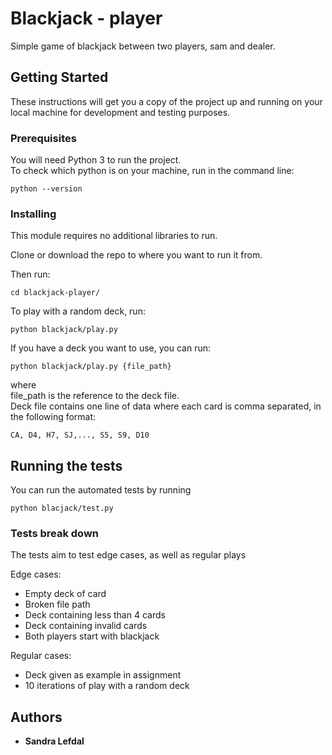 # Blackjack - player

Simple game of blackjack between two players, sam and dealer.

## Getting Started

These instructions will get you a copy of the project up and running on your local machine for development and testing purposes.

### Prerequisites

You will need Python 3 to run the project. \
To check which python is on your machine, run in the command line:

```
python --version
```

### Installing

This module requires no additional libraries to run.

Clone or download the repo to where you want to run it from.

Then run:

```commandline
cd blackjack-player/
```

To play with a random deck, run:

```buildoutcfg
python blackjack/play.py
```

If you have a deck you want to use, you can run:

```buildoutcfg
python blackjack/play.py {file_path}
```

where \
file_path is the reference to the deck file. \
Deck file contains one line of data where each card is comma separated, in the following format:
```commandline
CA, D4, H7, SJ,..., S5, S9, D10
```

## Running the tests

You can run the automated tests by running
```commandline
python blacjack/test.py
```

### Tests break down

The tests aim to test edge cases, as well as regular plays 

Edge cases: 

* Empty deck of card
* Broken file path
* Deck containing less than 4 cards
* Deck containing invalid cards 
* Both players start with blackjack

Regular cases:

* Deck given as example in assignment
* 10 iterations of play with a random deck

## Authors

* **Sandra Lefdal** 

